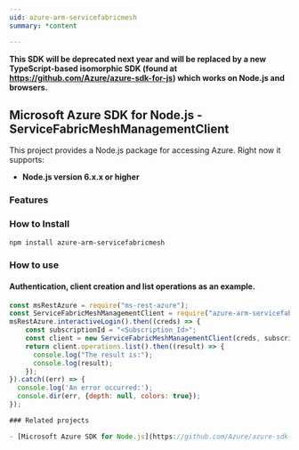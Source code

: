 ```yaml
---
uid: azure-arm-servicefabricmesh
summary: *content

---
```

**This SDK will be deprecated next year and will be replaced by a new TypeScript-based isomorphic SDK (found at https://github.com/Azure/azure-sdk-for-js) which works on Node.js and browsers.**
## Microsoft Azure SDK for Node.js - ServiceFabricMeshManagementClient
This project provides a Node.js package for accessing Azure. Right now it supports:
- **Node.js version 6.x.x or higher**

### Features


### How to Install

```bash
npm install azure-arm-servicefabricmesh
```

### How to use

#### Authentication, client creation and list operations as an example.

```javascript
const msRestAzure = require("ms-rest-azure");
const ServiceFabricMeshManagementClient = require("azure-arm-servicefabricmesh");
msRestAzure.interactiveLogin().then((creds) => {
    const subscriptionId = "<Subscription_Id>";
    const client = new ServiceFabricMeshManagementClient(creds, subscriptionId);
    return client.operations.list().then((result) => {
      console.log("The result is:");
      console.log(result);
    });
}).catch((err) => {
  console.log('An error occurred:');
  console.dir(err, {depth: null, colors: true});
});

### Related projects

- [Microsoft Azure SDK for Node.js](https://github.com/Azure/azure-sdk-for-node)
